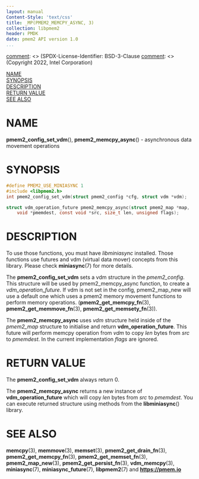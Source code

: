 ```yaml
---
layout: manual
Content-Style: 'text/css'
title: _MP(PMEM2_MEMCPY_ASYNC, 3)
collection: libpmem2
header: PMDK
date: pmem2 API version 1.0
...
```


[comment]: <> (SPDX-License-Identifier: BSD-3-Clause
[comment]: <> (Copyright 2022, Intel Corporation)

[comment]: <> (pmem2_memcpy_async.3 -- man page for pmem2_memcpy_async)

[NAME](#name)<br />
[SYNOPSIS](#synopsis)<br />
[DESCRIPTION](#description)<br />
[RETURN VALUE](#return-value)<br />
[SEE ALSO](#see-also)<br />

# NAME #
**pmem2_config_set_vdm**(), **pmem2_memcpy_async**() - asynchronous data movement operations

# SYNOPSIS #

```c
#define PMEM2_USE_MINIASYNC 1
#include <libpmem2.h>
int pmem2_config_set_vdm(struct pmem2_config *cfg, struct vdm *vdm);

struct vdm_operation_future pmem2_memcpy_async(struct pmem2_map *map,
	void *pmemdest, const void *src, size_t len, unsigned flags);
```

# DESCRIPTION #
To use those functions, you must have *libminiasync* installed. Those functions use futures
and vdm (virtual data mover) concepts from this library. Please check **miniasync**(7) for more details.

The **pmem2_config_set_vdm** sets a vdm structure in the *pmem2_config*.
This structure will be used by pmem2_memcpy_async function, to create a *vdm_operation_future*.
If vdm is not set in the config, pmem2_map_new will use a default one which uses a
pmem2 memory movement functions to perform memory operations. (**pmem2_get_memcpy_fn**(3), **pmem2_get_memmove_fn**(3), **pmem2_get_memsety_fn**(3)).

The **pmem2_memcpy_async** uses *vdm* structure held inside of the *pmem2_map* structure to initialise and return **vdm_operation_future**.
This future will perform memcpy operation from *vdm* to copy *len* bytes from *src* to *pmemdest*. In the current implementation *flags* are ignored.
# RETURN VALUE #

The **pmem2_config_set_vdm** always return 0.

The **pmem2_memcpy_async** returns a new instance of **vdm_operation_future** which will copy *len* bytes from *src* to *pmemdest*.
You can execute returned structure using methods from the **libminiasync**() library.

# SEE ALSO #

**memcpy**(3), **memmove**(3), **memset**(3), **pmem2_get_drain_fn**(3),
**pmem2_get_memcpy_fn**(3), **pmem2_get_memset_fn**(3), **pmem2_map_new**(3),
**pmem2_get_persist_fn**(3), **vdm_memcpy**(3), **miniasync**(7), **miniasync_future**(7),
**libpmem2**(7) and **<https://pmem.io>**

